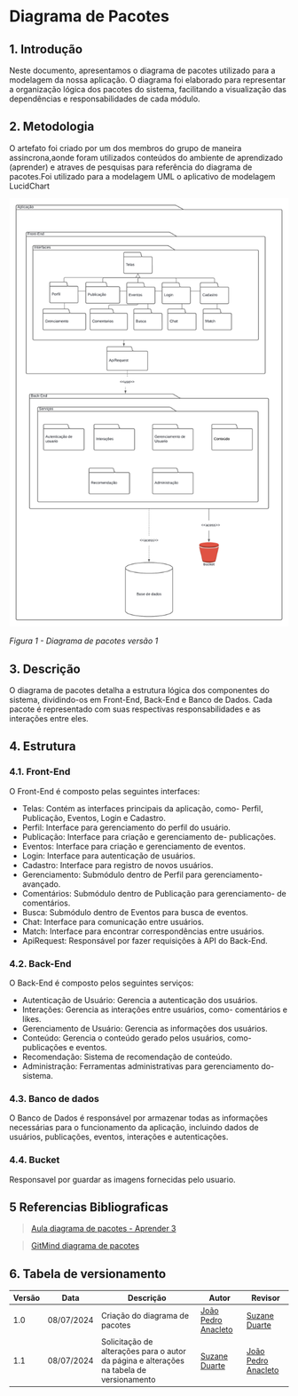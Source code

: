 # Diagrama de Pacotes 

## 1. Introdução

Neste documento, apresentamos o diagrama de pacotes utilizado para a modelagem da nossa aplicação. O diagrama foi elaborado para representar a organização lógica dos pacotes do sistema, facilitando a visualização das dependências e responsabilidades de cada módulo.

## 2. Metodologia

O artefato foi criado por um dos membros do grupo de maneira assincrona,aonde foram utilizados conteúdos do ambiente de aprendizado (aprender) e atraves de pesquisas para referência do diagrama de pacotes.Foi utilizado para a modelagem UML o aplicativo de modelagem LucidChart

![Diagrama de pacotes](https://github.com/UnBArqDsw2024-1/2024.1_G8_UnBreja/blob/gh-pages/docs/assets/diagrama_de_pacotes.png?raw=true)

*Figura 1 - Diagrama de pacotes versão 1*

## 3. Descrição

O diagrama de pacotes detalha a estrutura lógica dos componentes do sistema, dividindo-os em Front-End, Back-End e Banco de Dados. Cada pacote é representado com suas respectivas responsabilidades e as interações entre eles.

## 4. Estrutura

### 4.1. Front-End

O Front-End é composto pelas seguintes interfaces:

- Telas: Contém as interfaces principais da aplicação, como- Perfil, Publicação, Eventos, Login e Cadastro.
- Perfil: Interface para gerenciamento do perfil do usuário.
- Publicação: Interface para criação e gerenciamento de- publicações.
- Eventos: Interface para criação e gerenciamento de eventos.
- Login: Interface para autenticação de usuários.
- Cadastro: Interface para registro de novos usuários.
- Gerenciamento: Submódulo dentro de Perfil para gerenciamento- avançado.
- Comentários: Submódulo dentro de Publicação para gerenciamento- de comentários.
- Busca: Submódulo dentro de Eventos para busca de eventos.
- Chat: Interface para comunicação entre usuários.
- Match: Interface para encontrar correspondências entre usuários.
- ApiRequest: Responsável por fazer requisições à API do Back-End.

### 4.2. Back-End

O Back-End é composto pelos seguintes serviços:

- Autenticação de Usuário: Gerencia a autenticação dos usuários.
- Interações: Gerencia as interações entre usuários, como- comentários e likes.
- Gerenciamento de Usuário: Gerencia as informações dos usuários.
- Conteúdo: Gerencia o conteúdo gerado pelos usuários, como- publicações e eventos.
- Recomendação: Sistema de recomendação de conteúdo.
- Administração: Ferramentas administrativas para gerenciamento do- sistema.

### 4.3. Banco de dados

O Banco de Dados é responsável por armazenar todas as informações necessárias para o funcionamento da aplicação, incluindo dados de usuários, publicações, eventos, interações e autenticações.

### 4.4. Bucket

Responsavel por guardar as imagens fornecidas pelo usuario.

## 5 Referencias Bibliograficas

> [Aula diagrama de pacotes - Aprender 3](https://unbbr-my.sharepoint.com/personal/mileneserrano_unb_br/_layouts/15/stream.aspx?id=%2Fpersonal%2Fmileneserrano%5Funb%5Fbr%2FDocuments%2FArqDSW%20%2D%20V%C3%ADdeosOriginais%2F05g%20%2D%20VideoAula%20%2D%20DSW%2DModelagem%20%2D%20Pacotes%2Emp4&ga=1&referrer=StreamWebApp%2EWeb&referrerScenario=AddressBarCopied%2Eview%2E30803ef0%2Dfcce%2D4fb8%2D892d%2Ddef94690dc16)

> [GitMind diagrama de pacotes](https://gitmind.com/pt/diagrama-de-pacotes.html)

## 6. Tabela de versionamento

| Versão | Data     | Descrição                      | Autor               | Revisor |
| ------ | ---------- | ------------------------------ | ------------------- | ------- |
| 1.0    | 08/07/2024 | Criação do diagrama de pacotes | [João Pedro Anacleto](https://github.com/jpanacleto2) | [Suzane Duarte](https://github.com/suzaneduarte) |
|  1.1   |    08/07/2024     | Solicitação de alterações para o autor da página e alterações na tabela de versionamento | [Suzane Duarte](https://github.com/suzaneduarte) | [João Pedro Anacleto](https://github.com/jpanacleto2) |    08/07/2024    |
